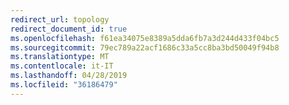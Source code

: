 ```yaml
---
redirect_url: topology
redirect_document_id: true
ms.openlocfilehash: f61ea34075e8389a5dda6fb7a3d244d433f04bc5
ms.sourcegitcommit: 79ec789a22acf1686c33a5cc8ba3bd50049f94b8
ms.translationtype: MT
ms.contentlocale: it-IT
ms.lasthandoff: 04/28/2019
ms.locfileid: "36186479"
---
```

